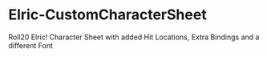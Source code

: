 # Elric-CustomCharacterSheet
Roll20 Elric! Character Sheet with added Hit Locations, Extra Bindings and a different Font
